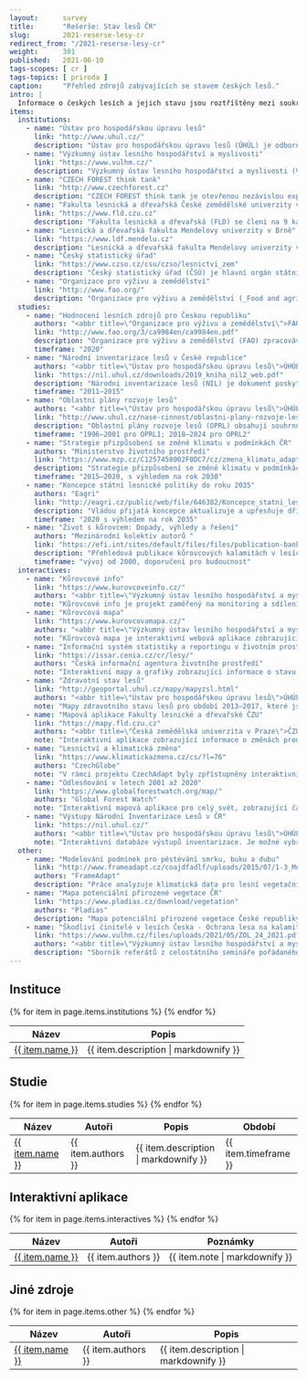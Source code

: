 ```yaml
---
layout:      survey
title:       "Rešerše: Stav lesů ČR"
slug:        2021-reserse-lesy-cr
redirect_from: "/2021-reserse-lesy-cr"
weight:      301
published:   2021-06-10
tags-scopes: [ cr ]
tags-topics: [ priroda ]
caption:     "Přehled zdrojů zabývajících se stavem českých lesů."
intro: |
  Informace o českých lesích a jejich stavu jsou roztříštěny mezi soukromé i státní organizace, české i zahraniční zdroje. Tato rešerše poskytuje základní vhled do organizací zabývajících se správou českých lesů a poskytováním informací o nich. Dále poskytuje odkazy na souhrnné studie a grafiky, na projekty zpracovávající interaktivní mapy a data o lesích.
items:
  institutions:
    - name: "Ústav pro hospodářskou úpravu lesů"
      link: "http://www.uhul.cz/"
      description: "Ústav pro hospodářskou úpravu lesů (ÚHÚL) je odborná organizace, zřízena pro oblast lesnictví a myslivosti Ministerstvem zemědělství. Mezi jeho činnosti patří provádění Národní inventarizace lesů (NIL), šetření oblastních plánů rozvoje lesů (OPRL), které následně slouží jako metodický nástroj státní lesnické politiky, a mimo jiné odborná podpora při přípravě Národního akčního plánu adaptace na změnu klimatu."
    - name: "Výzkumný ústav lesního hospodářství a myslivosti"
      link: "https://www.vulhm.cz/"
      description: "Výzkumný ústav lesního hospodářství a myslivosti (VÚLHM) je zřizován Ministerstvem zemědělství ČR. Jeho hlavní činností je řešení vědeckovýzkumných projektů v odvětvích lesního hospodářství a myslivosti a dále expertní činnost a poradenství pro státní správu a vlastníky lesů."
    - name: "CZECH FOREST think tank"
      link: "http://www.czechforest.cz"
      description: "CZECH FOREST think tank je otevřenou nezávislou expertní skupinou podporující rozvoj českého lesnictví a jeho adaptaci na společenské, klimatické a ekonomické změny. Zájmem členů think tanku je hájení dlouhodobých zájmů lesnictví a racionálního přístupu k lesním ekosystémům ve prospěch ekonomických, ekologických a sociálních potřeb občanů České republiky."
    - name: "Fakulta lesnická a dřevařská České zemědělské univerzity v Praze"
      link: "https://www.fld.czu.cz"
      description: "Fakulta lesnická a dřevařská (FLD) se člení na 9 kateder, které pokrývají celou oblast vzdělání, vědy a spolupráce s praxí v oblasti lesnictví a dřevařství a mezi které patří mj. katedra pěstování lesů, katedra hospodářské úpravy lesů, a katedra ekologie lesa. Fakulta se v letošním roce stala spoluřešitelem projektu [CLIMAFORCEE LIFE](https://www.fld.czu.cz/cs/r-6826-veda-a-vyzkum/r-8050-aktuality-veda-a-vyzkum/klimaticky-odolne-lesy-to-je-cil-spoluprace-zemi-ze-stredni-.html), který si klade za cíl vyvinout a uplatnit takové metody obhospodařování lesů, které povedou k jejich vyšší odolnosti i ve změněných podmínkách prostředí."
    - name: "Lesnická a dřevařská fakulta Mendelovy univerzity v Brně"
      link: "https://www.ldf.mendelu.cz"
      description: "Lesnická a dřevařská fakulta Mendelovy univerzity v Brně (LDF MENDELU) patří k hlavním institucím univerzitní výuky, výzkumu, vývoje a expertní činnosti v oblastech lesnictví, krajinářství, arboristiky, lesnické a dřevařské technologie, zpracování a využití dřeva a nábytkářství v České republice."
    - name: "Český statistický úřad"
      link: "https://www.czso.cz/csu/czso/lesnictvi_zem"
      description: "Český statistický úřad (ČSÚ) je hlavní orgán státní statistické služby, který koordinuje sběr a zpracování statistických údajů prováděných jednotlivými ministerstvy. Úřad poskytuje mimo jiné i vybrané ukazatele lesnictví, informace o těžbě dříví, zalesňování a přirozené obnově lesa. "
    - name: "Organizace pro výživu a zemědělství"
      link: "http://www.fao.org/"
      description: "Organizace pro výživu a zemědělství (_Food and agriculture organization_, FAO) je agentura při OSN, jejímž hlavním cílem je zajištění přístupu k jídlu a vodě obyvatelům zejména rozvojových zemí a s tím související péče o krajinu (včetně lesů) a zemědělskou půdu v duchu trvale udržitelného hospodaření."
  studies:
    - name: "Hodnocení lesních zdrojů pro Českou republiku"
      authors: "<abbr title=\"Organizace pro výživu a zemědělství\">FAO</abbr>, <abbr title=\"Ústav pro hospodářskou úpravu lesů\">ÚHÚL</abbr>"
      link: "http://www.fao.org/3/ca9984en/ca9984en.pdf"
      description: "Organizace pro výživu a zemědělství (FAO) zpracovává v pětiletých intervalech globální souhrnou hodnotící studii o stavu lesů (Forest Resources Assesment, FRA). Studie je prezentována jak [souhrnně pro celý svět](http://www.fao.org/3/ca9825en/ca9825en.pdf), tak i jednotlivě za každou členskou zemi zvlásť. Za Českou republiku tuto studii zpracovává ÚHÚL."
      timeframe: "2020"
    - name: "Národní inventarizace lesů v České republice"
      authors: "<abbr title=\"Ústav pro hospodářskou úpravu lesů\">ÚHÚL</abbr>"
      link: "https://nil.uhul.cz/downloads/2019_kniha_nil2_web.pdf"
      description: "Národní inventarizace lesů (NIL) je dokument poskytující souhrnné informace o stavu a vývoji lesních ekosystémů na území Česka. Obsahuje zpravidla po krajích členěná data o: vývoji porostů a zásob dřeva, struktuře lesních porostů i vlastnických vztahů, přírůstech dřevní hmoty, těžbách dřeva a obnově lesa a rozsahu škod v lesích. Všechna data jsou získávána podrobným terénním šetřením a jsou uváděna včetně rozsahů předpokládaných nejistot. Kniha obsahuje data za období 2011-2015. V současnosti probíhá vyhodnocování dalšího cyklu inventarizace z období 2016–2020 s názvem Sledování stavu a vývoje lesních ekosystémů (SSVLE)."
      timeframe: "2011–2015"
    - name: "Oblastní plány rozvoje lesů"
      authors: "<abbr title=\"Ústav pro hospodářskou úpravu lesů\">ÚHÚL</abbr>"
      link: "http://www.uhul.cz/nase-cinnost/oblastni-plany-rozvoje-lesu"
      description: "Oblastní plány rozvoje lesů (OPRL) obsahují souhrnné údaje o stavu lesů, potřebách plnění funkcí lesů jako veřejného zájmu a doporučení o způsobech hospodaření v ekosystémovém pojetí. Jsou vypracovávány pro jednotlivé přírodní lesní oblasti (PLO) a fungují jako metodický nástroj státní lesnické politiky. Vzhledem k blížícímu se konci platnosti jednotlivých OPRL probíhá v současné době aktualizace na OPRL2, příčemž plánované dokončení aktualizace poslední přírodní lesní oblasti je stanoveno na rok 2024. Aktualizované OPRL je složeno z všeobecné části popisující základní charakteristiku zájmového území, analytické části, obsahující výsledky získané v rámci šetření údajů o stavu lesa a syntetické části, která překládá získané údaje do kontextu produkčního, ekologického a sociálního pilíře lesního hospodářství."
      timeframe: "1996–2001 pro OPRL1; 2018–2024 pro OPRL2"
    - name: "Strategie přizpůsobení se změně klimatu v podmínkách ČR"
      authors: "Ministerstvo životního prostředí"
      link: "https://www.mzp.cz/C1257458002F0DC7/cz/zmena_klimatu_adaptacni_strategie/$FILE/OEOK-Adaptacni_strategie-20151029.pdf"
      description: "Strategie přizpůsobení se změně klimatu v podmínkách ČR je dokument, který identifikuje oblasti s největšími předpokládanými dopady klimatické změny a jehož shrnutí můžete nalézt v infografice [Adaptační strategie ČR](/infografiky/adaptacni-strategie-cr). Jedním v témat strategie je i vliv změny klimatu na lesní hospodářství a možná adaptační opatření, a to hlavně v kontextu sucha a možných extrémních projevů počasí."
      timeframe: "2015–2020, s výhledem na rok 2030"
    - name: "Koncepce státní lesnické politiky do roku 2035"
      authors: "Eagri"
      link: "http://eagri.cz/public/web/file/646382/Koncepce_statni_lesnicke_politiky_do_roku_2035.pdf"
      description: "Vládou přijatá koncepce aktualizuje a upřesňuje dříve uložené úkoly v předchozích obdobných dokumentech na příštích 15 let. Hlavními cíly jsou vyrovnané plnohodnotné plnění všech funkcí lesa, zvýšení biodiverzity, ekologické stability lesů a zajištění konkurenceschopnosti lesního hospodářství."
      timeframe: "2020 s výhledem na rok 2035"
    - name: "Život s kůrovcem: Dopady, výhledy a řešení"
      authors: "Mezinárodní kolektiv autorů "
      link: "https://efi.int/sites/default/files/files/publication-bank/2020/efi_fstp8_2019_cz.pdf"
      description: "Přehledová publikace kůrovcových kalamitách v lesích ČR, Evropě i Severní Americe. Obsahuje shrnutí poznatků o biologii kůrovce i ekosysémové dynamice kalamit, diskusi vlivu klimatické změny, diskusi ekonomických a společenských dopadů a dopadů na ekosystémové služby. Případové studie: Beskydy, Švédsko, Skalisté hory. Podrobná doporučení pro strategie managmentu lesů v oblastech prevence, reakce a obnovy lesů."
      timeframe: "vývoj od 2000, doporučení pro budoucnost"
  interactives:
    - name: "Kůrovcové info"
      link: "https://www.kurovcoveinfo.cz/"
      authors: "<abbr title=\"Výzkumný ústav lesního hospodářství a myslivosti\">VÚLHM</abbr>, Lesnická práce"
      note: "Kůrovcové info je projekt zaměřený na monitoring a sdílení informací o průběhu rojení některých druhů lýkožroutů a chroustů, a to za pomoci dobrovolníků, kteří v reálném čase zveřejňují odchyty těchto škůdců do speciálních pastí."
    - name: "Kůrovcová mapa"
      link: "https://www.kurovcovamapa.cz/"
      authors: "<abbr title=\"Výzkumný ústav lesního hospodářství a myslivosti\">VÚLHM</abbr>, Lesnická práce, <abbr title=\"Ústav pro hospodářskou úpravu lesů\">ÚHÚL</abbr>"
      note: "Kůrovcová mapa je interaktivní webová aplikace zobrazující mapy ploch s rizikem šíření kůrovců. Vzniká analýzou satelitních snímků."
    - name: "Informační systém statistiky a reportingu v životním prostředí (ISSaR)"
      link: "https://issar.cenia.cz/cr/lesy/"
      authors: "Česká informační agentura životního prostředí"
      note: "Interaktivní mapy a grafiky zobrazující informace o stavu životního prostředí v ČR, a to včetně údajů o lesích."
    - name: "Zdravotní stav lesů"
      link: "http://geoportal.uhul.cz/mapy/mapyzsl.html"
      authors: "<abbr title=\"Ústav pro hospodářskou úpravu lesů\">ÚHÚL</abbr>"
      note: "Mapy zdravotního stavu lesů pro období 2013–2017, které jsou vytvářeny vyhodnocením satelitních snímků."
    - name: "Mapová aplikace Fakulty lesnické a dřevařské ČZU"
      link: "https://mapy.fld.czu.cz"
      authors: "<abbr title=\"Česká zemědělská univerzita v Praze\">ČZU</abbr>"
      note: "Interaktivní aplikace zobrazující informace o změnách produkce lesů v důsledku změny klimatu, lesních požárech, kůrovcové kalamitě nebo poškozování lesů větrem pro období 2013–2017 "
    - name: "Lesnictví a klimatická změna"
      link: "https://www.klimatickazmena.cz/cs/?l=76"
      authors: "CzechGlobe"
      note: "V rámci projektu CzechAdapt byly zpřístupněny interaktivní formou informace o dopadech změny klimatu a jejich vývoji pro různá modelová období. Mezi tématy je zařazeno i lesnictví, které zobrazuje vrstvy změny klimatických podmínek pro růst smrku ztepilého v lesních vegetačních stupních s výhledem do roku 2090 a při různých stupních koncetrací emisí CO₂, ohrožení lesních půd acidifikací a nutriční degradací, výskyt lýkožrouta smrkového a další."
    - name: "Odlesňování v letech 2001 až 2020"
      link: "https://www.globalforestwatch.org/map/"
      authors: "Global Forest Watch"
      note: "Interaktivní mapová aplikace pro celý svět, zobrazující časovou řadu změn odlesňování a zalesňování v období 2001–2020."
    - name: "Výstupy Národní Inventarizace Lesů v ČR"
      link: "https://nil.uhul.cz/"
      authors: "<abbr title=\"Ústav pro hospodářskou úpravu lesů\">ÚHÚL</abbr>"
      note: "Interaktivní databáze výstupů inventarizace. Je možné vybrat zobrazovenou veličinu (např. zastoupení druhů), geografické členění (stát, kraje či okresy) a další charakteristiky datového souboru. K výstupům jsou dosupná podrobná metadata."
  other:
    - name: "Modelování podmínek pro pěstévání smrku, buku a dubu"
      link: "http://www.frameadapt.cz/coajdfadlf/uploads/2015/07/1-3_Modelovani_podminek_pro_pestovani_SM_BK_DB.pdf"
      authors: "FrameAdapt"
      description: "Práce analyzuje klimatická data pro lesní vegetační stupně a pro hlavní hospodářské dřeviny smrk, buk a dub pro období 1961–2014 s následnou možnou predikcí vývoje blízké budoucnosti 2021–2060 ve vztahu k vhodnosti pěstování."
    - name: "Mapa potenciální přirozené vegetace ČR"
      link: "https://www.pladias.cz/download/vegetation"
      authors: "Pladias"
      description: "Mapa potenciální přirozené vegetace České republiky zachycuje typy vegetace, které by na přirozeném nebo člověkem pozměněném stanovišti existovaly v případě, že by člověk vegetaci neovlivňoval. Na většině území České republiky jsou potenciální přirozenou vegetací lesy. "
    - name: "Škodliví činitelé v lesích Česka - Ochrana lesa na kalamitních holinách"
      link: "https://www.vulhm.cz/files/uploads/2021/05/ZOL_24_2021.pdf"
      authors: "<abbr title=\"Výzkumný ústav lesního hospodářství a myslivosti\">VÚLHM</abbr>"
      description: "Sborník referátů z celostátního semináře pořádaného VÚLHM na téma \"Škodliví činitelé v lesích Česka 2020/2021 - Ochrana lesa na kalamitních holinách\". "
---
```


## Instituce

<table class="table table-striped table-hover mt-4 mb-4">
  <thead>
    <tr>
      <th scope="col" class="text-uppercase">Název</th>
      <th scope="col" class="text-uppercase">Popis</th>
    </tr>
  </thead>
  <tbody>
    {% for item in page.items.institutions %}
    <tr>
      <td class="align-middle font-weight-bold">
        <a href="{{ item.link }}">{{ item.name }}</a>
      </td>
      <td class="align-middle">{{ item.description | markdownify }}</td>
    </tr>
    {% endfor %}
  </tbody>
</table>

## Studie

<table class="table table-striped table-hover mt-4 mb-4">
  <thead>
    <tr>
      <th scope="col" class="text-uppercase">Název</th>
      <th scope="col" class="text-uppercase">Autoři</th>
      <th scope="col" class="text-uppercase">Popis</th>
      <th scope="col" class="text-uppercase">Období</th>
    </tr>
  </thead>
  <tbody>
    {% for item in page.items.studies %}
    <tr>
      <td class="align-middle font-weight-bold">
        <a href="{{ item.link }}">{{ item.name }}</a>
      </td>
      <td class="align-middle">{{ item.authors }}</td>
      <td class="align-middle">{{ item.description | markdownify }}</td>
      <td class="align-middle">{{ item.timeframe }}</td>
    </tr>
    {% endfor %}
  </tbody>
</table>

## Interaktivní aplikace

<table class="table table-striped table-hover mt-4 mb-4">
  <thead>
    <tr>
      <th scope="col" class="text-uppercase">Název</th>
      <th scope="col" class="text-uppercase">Autoři</th>
      <th scope="col" class="text-uppercase">Poznámky</th>
    </tr>
  </thead>
  <tbody>
    {% for item in page.items.interactives %}
    <tr>
      <td class="align-middle font-weight-bold">
        <a href="{{ item.link }}">{{ item.name }}</a>
      </td>
      <td class="align-middle">{{ item.authors }}</td>
      <td class="align-middle">{{ item.note | markdownify }}</td>
    </tr>
    {% endfor %}
  </tbody>
</table>

## Jiné zdroje

<table class="table table-striped table-hover mt-4 mb-4">
  <thead>
    <tr>
      <th scope="col" class="text-uppercase">Název</th>
      <th scope="col" class="text-uppercase">Autoři</th>
      <th scope="col" class="text-uppercase">Popis</th>
    </tr>
  </thead>
  <tbody>
    {% for item in page.items.other %}
    <tr>
      <td class="align-middle font-weight-bold">
        <a href="{{ item.link }}">{{ item.name }}</a>
      </td>
      <td class="align-middle">{{ item.authors }}</td>
      <td class="align-middle">{{ item.description | markdownify }}</td>
    </tr>
    {% endfor %}
  </tbody>
</table>
